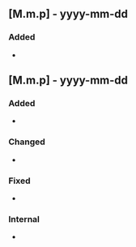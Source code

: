## [M.m.p] - yyyy-mm-dd
### Added
- 

## [M.m.p] - yyyy-mm-dd
### Added
- 

### Changed
- 

### Fixed
- 

### Internal
- 